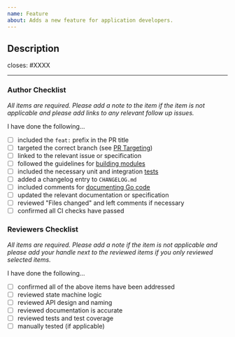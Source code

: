```yaml
---
name: Feature 
about: Adds a new feature for application developers.
---
```


## Description

<!-- Add a description of the changes that this PR introduces and the files that
are the most critical to review. -->

closes: #XXXX

---

### Author Checklist

*All items are required. Please add a note to the item if the item is not applicable and
please add links to any relevant follow up issues.*

I have done the following...

- [ ] included the `feat:` prefix in the PR title
- [ ] targeted the correct branch (see [PR Targeting](https://github.com/cosmos/cosmos-sdk/blob/master/CONTRIBUTING.md#pr-targeting))
- [ ] linked to the relevant issue or specification
- [ ] followed the guidelines for [building modules](https://github.com/cosmos/cosmos-sdk/blob/master/docs/building-modules)
- [ ] included the necessary unit and integration [tests](https://github.com/cosmos/cosmos-sdk/blob/master/CONTRIBUTING.md#testing)
- [ ] added a changelog entry to `CHANGELOG.md`
- [ ] included comments for [documenting Go code](https://blog.golang.org/godoc)
- [ ] updated the relevant documentation or specification
- [ ] reviewed "Files changed" and left comments if necessary
- [ ] confirmed all CI checks have passed

### Reviewers Checklist

*All items are required. Please add a note if the item is not applicable and please add
your handle next to the reviewed items if you only reviewed selected items.*

I have done the following...

- [ ] confirmed all of the above items have been addressed
- [ ] reviewed state machine logic
- [ ] reviewed API design and naming
- [ ] reviewed documentation is accurate
- [ ] reviewed tests and test coverage
- [ ] manually tested (if applicable)